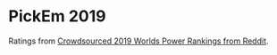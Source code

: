 # PickEm 2019
Ratings from [Crowdsourced 2019 Worlds Power Rankings from Reddit](https://www.reddit.com/r/leagueoflegends/comments/d85h9e/crowdsourced_2019_worlds_power_rankings_the/).